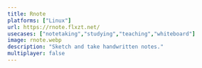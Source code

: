 ```yaml
---
title: Rnote
platforms: ["Linux"]
url: https://rnote.flxzt.net/
usecases: ["notetaking","studying","teaching","whiteboard"]
image: rnote.webp
description: "Sketch and take handwritten notes."
multiplayer: false
---
```

